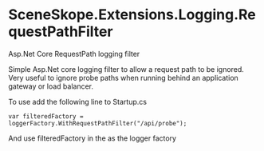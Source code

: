 # SceneSkope.Extensions.Logging.RequestPathFilter
Asp.Net Core RequestPath logging filter

Simple Asp.Net core logging filter to allow a request path to be ignored. 
Very useful to ignore probe paths when running behind an application gateway or load balancer.

To use add the following line to Startup.cs

    var filteredFactory = loggerFactory.WithRequestPathFilter("/api/probe");

And use filteredFactory in the as the logger factory
